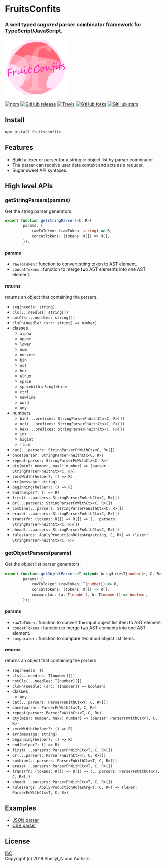 # FruitsConfits
### A well typed _sugared_ parser combinator framework for TypeScript/JavaScript.

<img src="https://raw.githubusercontent.com/shellyln/fruitsconfits/master/docs/images/logo.svg?sanitize=true" title="logo" style="width: 200px">


[![npm](https://img.shields.io/npm/v/fruitsconfits.svg)](https://www.npmjs.com/package/fruitsconfits)
[![GitHub release](https://img.shields.io/github/release/shellyln/fruitsconfits.svg)](https://github.com/shellyln/fruitsconfits/releases)
[![Travis](https://img.shields.io/travis/shellyln/fruitsconfits/master.svg)](https://travis-ci.org/shellyln/fruitsconfits)
[![GitHub forks](https://img.shields.io/github/forks/shellyln/fruitsconfits.svg?style=social&label=Fork)](https://github.com/shellyln/fruitsconfits/fork)
[![GitHub stars](https://img.shields.io/github/stars/shellyln/fruitsconfits.svg?style=social&label=Star)](https://github.com/shellyln/fruitsconfits)


## Install

```sh
npm install fruitsconfits
```

## Features

* Build a lexer or parser for a string or object list by parser combinator.
* The parser can receive user data context and acts as a reducer.
* Sugar sweet API syntaxes.

## High level APIs

### getStringParsers(params)
Get the string parser generators.

```ts
export function getStringParsers<C, R>(
        params: {
            rawToToken: (rawToken: string) => R,
            concatTokens: (tokens: R[]) => R[],
        });
```

#### params
* `rawToToken` : function to convert string token to AST element.
* `concatTokens` : function to merge two AST elements into one AST element.

#### returns
returns an object that containing the parsers.
* `seq(needle: string)`
* `cls(...needles: string[])`
* `notCls(...needles: string[])`
* `clsFn(needle: (src: string) => number)`
* classes
  * `alpha`
  * `upper`
  * `lower`
  * `num`
  * `nonzero`
  * `bin`
  * `oct`
  * `hex`
  * `alnum`
  * `space`
  * `spaceWithinSingleLine`
  * `ctrl`
  * `newline`
  * `word`
  * `any`
* numbers
  * `bin(...prefixes: StringParserFnWithCtx<C, R>[])`
  * `oct(...prefixes: StringParserFnWithCtx<C, R>[])`
  * `hex(...prefixes: StringParserFnWithCtx<C, R>[])`
  * `int`
  * `bigint`
  * `float`
* `cat(...parsers: StringParserFnWithCtx<C, R>[])`
* `once(parser: StringParserFnWithCtx<C, R>)`
* `repeat(parser: StringParserFnWithCtx<C, R>)`
* `qty(min?: number, max?: number) => (parser: StringParserFnWithCtx<C, R>)`
* `zeroWidth(helper?: () => R)`
* `err(message: string)`
* `beginning(helper?: () => R)`
* `end(helper?: () => R)`
* `first(...parsers: StringParserFnWithCtx<C, R>[])`
* `or(...parsers: StringParserFnWithCtx<C, R>[])`
* `combine(...parsers: StringParserFnWithCtx<C, R>[])`
* `erase(...parsers: StringParserFnWithCtx<C, R>[])`
* `trans(fn: (tokens: R[]) => R[]) => (...parsers: StringParserFnWithCtx<C, R>[])`
* `ahead(...parsers: StringParserFnWithCtx<C, R>[])`
* `rules(args: ApplyProductionRulesArg<string, C, R>) => (lexer: StringParserFnWithCtx<C, R>)`


### getObjectParsers(params)
Get the object list parser generators.

```ts
export function getObjectParsers<T extends ArrayLike<T[number]>, C, R>(
        params: {
            rawToToken: (rawToken: T[number]) => R,
            concatTokens: (tokens: R[]) => R[],
            comparator: (a: T[number], b: T[number]) => boolean,
        });
```

#### params
* `rawToToken` : function to convert the input object list item to AST element.
* `concatTokens` : function to merge two AST elements into one AST element.
* `comparator` : function to compare two input object list items.

#### returns
returns an object that containing the parsers.
* `seq(needle: T)`
* `cls(...needles: T[number][])`
* `notCls(...needles: T[number][])`
* `clsFn(needle: (src: T[number]) => boolean)`
* classes
  * `any`
* `cat(...parsers: ParserFnWithCtx<T, C, R>[])`
* `once(parser: ParserFnWithCtx<T, C, R>)`
* `repeat(parser: ParserFnWithCtx<T, C, R>)`
* `qty(min?: number, max?: number) => (parser: ParserFnWithCtx<T, C, R>)`
* `zeroWidth(helper?: () => R)`
* `err(message: string)`
* `beginning(helper?: () => R)`
* `end(helper?: () => R)`
* `first(...parsers: ParserFnWithCtx<T, C, R>[])`
* `or(...parsers: ParserFnWithCtx<T, C, R>[])`
* `combine(...parsers: ParserFnWithCtx<T, C, R>[])`
* `erase(...parsers: ParserFnWithCtx<T, C, R>[])`
* `trans(fn: (tokens: R[]) => R[]) => (...parsers: ParserFnWithCtx<T, C, R>[])`
* `ahead(...parsers: ParserFnWithCtx<T, C, R>[])`
* `rules(args: ApplyProductionRulesArg<T, C, R>) => (lexer: ParserFnWithCtx<T, C, R>)`


## Examples

* [JSON parser](https://github.com/shellyln/fruitsconfits/blob/master/src/examples/json-parser/index.ts)
* [CSV parser](https://github.com/shellyln/fruitsconfits/blob/master/src/examples/csv-parser/index.ts)

## License
[ISC](https://github.com/shellyln/fruitsconfits/blob/master/LICENSE.md)  
Copyright (c) 2019 Shellyl_N and Authors.
